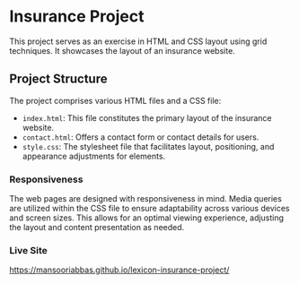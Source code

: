 # Insurance Project


This project serves as an exercise in HTML and CSS layout using grid techniques. It showcases the layout of an insurance website.

## Project Structure

The project comprises various HTML files and a CSS file:

- `index.html`: This file constitutes the primary layout of the insurance website.
- `contact.html`: Offers a contact form or contact details for users.
- `style.css`: The stylesheet file that facilitates layout, positioning, and appearance adjustments for elements.

### Responsiveness

The web pages are designed with responsiveness in mind. Media queries are utilized within the CSS file to ensure adaptability across various devices and screen sizes. This allows for an optimal viewing experience, adjusting the layout and content presentation as needed.

### Live Site
 https://mansooriabbas.github.io/lexicon-insurance-project/
